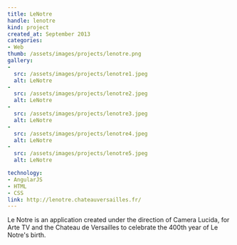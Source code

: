 ```yaml
---
title: LeNotre
handle: lenotre
kind: project
created_at: September 2013
categories:
- Web
thumb: /assets/images/projects/lenotre.png
gallery:
-
  src: /assets/images/projects/lenotre1.jpeg
  alt: LeNotre
-
  src: /assets/images/projects/lenotre2.jpeg
  alt: LeNotre
-
  src: /assets/images/projects/lenotre3.jpeg
  alt: LeNotre
-
  src: /assets/images/projects/lenotre4.jpeg
  alt: LeNotre
-
  src: /assets/images/projects/lenotre5.jpeg
  alt: LeNotre

technology:
- AngularJS
- HTML
- CSS
link: http://lenotre.chateauversailles.fr/
---
```


Le Notre is an application created under the direction of Camera Lucida, for Arte TV and the Chateau de Versailles to celebrate the 400th year of Le Notre's birth.
